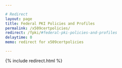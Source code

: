 ```yaml
---

# Redirect
layout: page
title: Federal PKI Policies and Profiles
permalink: /x509certpolicies/
redirect: /fpki/#federal-pki-policies-and-profiles
delaytime: 0
memo: redirect for x509certpolicies

---
```


{% include redirect.html %}
